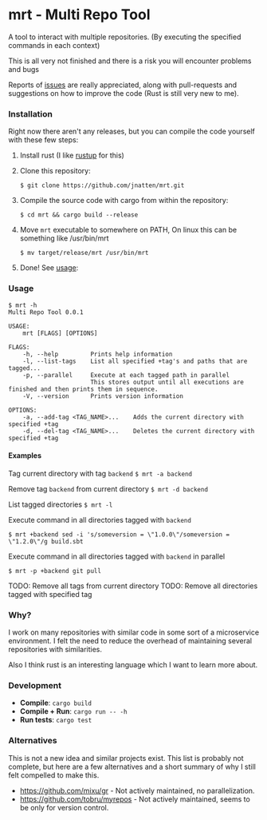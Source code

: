 # mrt - Multi Repo Tool

A tool to interact with multiple repositories.
(By executing the specified commands in each context)

This is all very not finished and there is a risk you will encounter problems and bugs 

Reports of [issues](https://github.com/jnatten/mrt/issues/new) are really appreciated, along with pull-requests and suggestions on how to improve the code (Rust is still very new to me).

### Installation

Right now there aren't any releases, but you can compile the code yourself with these few steps:

1. Install rust (I like [rustup](https://www.rust-lang.org/tools/install) for this)
2. Clone this repository:

    `$ git clone https://github.com/jnatten/mrt.git`
3. Compile the source code with cargo from within the repository:

    `$ cd mrt && cargo build --release`
4. Move `mrt` executable to somewhere on PATH, On linux this can be something like /usr/bin/mrt

    `$ mv target/release/mrt /usr/bin/mrt`
    
5. Done! See [usage](#usage):

### Usage
```
$ mrt -h
Multi Repo Tool 0.0.1

USAGE:
    mrt [FLAGS] [OPTIONS]

FLAGS:
    -h, --help         Prints help information
    -l, --list-tags    List all specified +tag's and paths that are tagged...
    -p, --parallel     Execute at each tagged path in parallel
                       This stores output until all executions are finished and then prints them in sequence.
    -V, --version      Prints version information

OPTIONS:
    -a, --add-tag <TAG_NAME>...    Adds the current directory with specified +tag
    -d, --del-tag <TAG_NAME>...    Deletes the current directory with specified +tag
```

#### Examples

Tag current directory with tag `backend`
`$ mrt -a backend`

Remove tag `backend` from current directory
`$ mrt -d backend`

List tagged directories
`$ mrt -l`

Execute command in all directories tagged with `backend`

`$ mrt +backend sed -i 's/someversion = \"1.0.0\"/someversion = \"1.2.0\"/g build.sbt`

Execute command in all directories tagged with `backend` in parallel

`$ mrt -p +backend git pull`

TODO: Remove all tags from current directory
TODO: Remove all directories tagged with specified tag

### Why?

I work on many repositories with similar code in some sort of a microservice environment. 
I felt the need to reduce the overhead of maintaining several repositories with similarities.

Also I think rust is an interesting language which I want to learn more about.

### Development

- **Compile**: `cargo build` 
- **Compile + Run**: `cargo run -- -h` 
- **Run tests**: `cargo test`

### Alternatives

This is not a new idea and similar projects exist.
This list is probably not complete, but here are a few alternatives and a short summary of why I still felt compelled to make this.

- https://github.com/mixu/gr - Not actively maintained, no parallelization.
- https://github.com/tobru/myrepos - Not actively maintained, seems to be only for version control.
